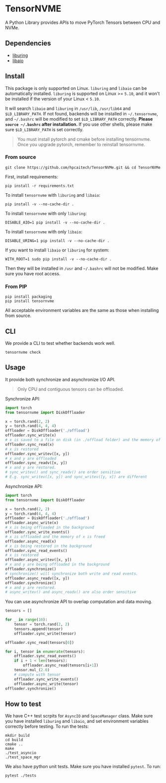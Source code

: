 # TensorNVME

A Python Library provides APIs to move PyTorch Tensors between CPU and NVMe.

## Dependencies

- [liburing](https://github.com/axboe/liburing)
- [libaio](https://pagure.io/libaio)

## Install

This package is only supported on Linux. `liburing` and `libaio` can be automatically installed. `liburing` is supported on Linux >= `5.10`, and it won't be installed if the version of your Linux < `5.10`.

It will search `libaio` and `liburing` in `/usr/lib`, `/usr/lib64` and `$LD_LIBRARY_PATH`. If not found, backends will be installed in `~/.tensornvme`, and `~/.bashrc` will be modified to set `$LD_LIBRARY_PATH` correctly. **Please `source ~/.bashrc` after installation.** If you use other shells, please make sure `$LD_LIBRARY_PATH` is set correctly.

> You must install pytorch and cmake before installing tensornvme. Once you upgrade pytorch, remember to reinstall tensornvme.

### From source

```shell
git clone https://github.com/hpcaitech/TensorNVMe.git && cd TensorNVMe
```

First, install requirements:
```shell
pip install -r requirements.txt
```

To install `tensornvme` with `liburing` and `libaio`:
```shell
pip install -v --no-cache-dir .
```

To install `tensornvme` with only `liburing`:
```shell
DISABLE_AIO=1 pip install -v --no-cache-dir .
```

To install `tensornvme` with only `libaio`:
```shell
DISABLE_URING=1 pip install -v --no-cache-dir .
```

If you want to install `libaio` or `liburing` for system:
```shell
WITH_ROOT=1 sudo pip install -v --no-cache-dir .
```
Then they will be installed in `/usr` and `~/.bashrc` will not be modified. Make sure you have root access.

### From PIP

```shell
pip install packaging
pip install tensornvme
```
All acceptable environment variables are the same as those when installing from source.

## CLI

We provide a CLI to test whether backends work well.
```shell
tensornvme check
```

## Usage

It provide both synchronize and asynchronize I/O API.

> Only CPU and contiguous tensors can be offloaded.

Synchronize API:
```python
import torch
from tensornvme import DiskOffloader

x = torch.rand(2, 2)
y = torch.rand(4, 4, 4)
offloader = DiskOffloader('./offload')
offloader.sync_write(x)
# x is saved to a file on disk (in ./offload folder) and the memory of x is freed
offloader.sync_read(x)
# x is restored
offloader.sync_writev([x, y])
# x and y are offloaded
offloader.sync_readv([x, y])
# x and y are restored.
# sync_writev() and sync_readv() are order sensitive
# E.g. sync_writev([x, y]) and sync_writev([y, x]) are different
```

Asynchronize API:
```python
import torch
from tensornvme import DiskOffloader

x = torch.rand(2, 2)
y = torch.rand(4, 4, 4)
offloader = DiskOffloader('./offload')
offloader.async_write(x)
# x is being offloaded in the background
offloader.sync_write_events()
# x is offloaded and the memory of x is freed
offloader.async_read(x)
# x is being restored in the background
offloader.sync_read_events()
# x is restored
offloader.async_writev([x, y])
# x and y are being offloaded in the background
offloader.synchronize()
# synchronize() will synchronize both write and read events.
offloader.async_readv([x, y])
offloader.synchronize()
# x and y are restored.
# async_writev() and async_readv() are also order sensitive
```

You can use asynchronize API to overlap computation and data moving.
```python
tensors = []

for _ in range(10):
    tensor = torch.rand(2, 2)
    tensors.append(tensor)
    offloader.sync_write(tensor)

offloader.sync_read(tensors[0])

for i, tensor in enumerate(tensors):
    offloader.sync_read_events()
    if i + 1 < len(tensors):
        offloader.async_read(tensors[i+1])
    tensor.mul_(2.0)
    # compute with tensor
    offloader.sync_write_events()
    offloader.async_write(tensor)
offloader.synchronize()
```

## How to test

We have C++ test scrpits for `AsyncIO` and `SpaceManager` class. Make sure you have installed `liburing` and `libaio`, and set environment variables correctly before testing. To run the tests:

```shell
mkdir build
cd build
cmake ..
make
./test_asyncio
./test_space_mgr
```

We also have python unit tests. Make sure you have installed `pytest`. To run:

```shell
pytest ./tests
```
